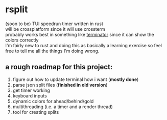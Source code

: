 # rsplit
(soon to be) TUI speedrun timer written in rust\
will be crossplatform since it will use crossterm\
probably works best in something like [terminator](https://github.com/gnome-terminator/terminator) since it can show the colors correctly\
I'm fairly new to rust and doing this as basically a learning exercise so feel free to tell me all the things I'm doing wrong.

## a rough roadmap for this project:
1. figure out how to update terminal how i want (**mostly done**)
2. parse json split files (**finished in old version**)
3. get timer working
4. keyboard inputs
5. dynamic colors for ahead/behind/gold
6. multithreading (i.e. a timer and a render thread)
7. tool for creating splits
